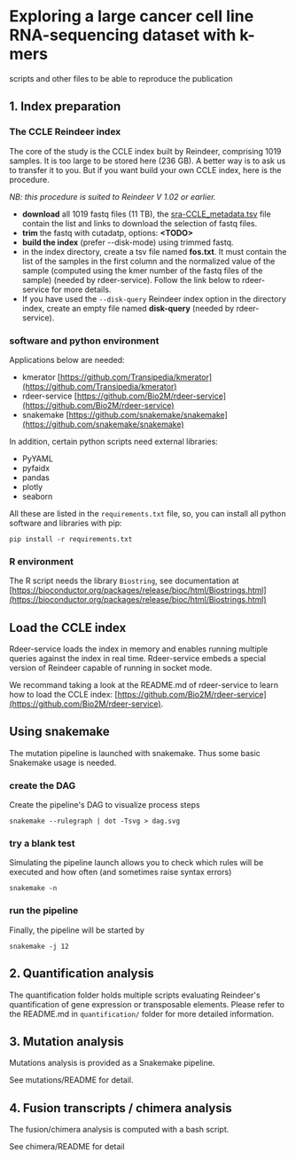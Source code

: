 # Exploring a large cancer cell line RNA-sequencing dataset with k-mers
scripts and other files to be able to reproduce the publication

## 1. Index preparation


### The CCLE Reindeer index

The core of the study is the CCLE index built by Reindeer, comprising 1019 samples. It is too large to be stored here (236 GB). A better way is to ask us to transfer it to you. But if you want build your own CCLE index, here is the procedure.

_NB: this procedure is suited to Reindeer V 1.02 or earlier._

- **download** all 1019 fastq files (11 TB), the [sra-CCLE_metadata.tsv](./sra-CCLE_metadata.tsv) file contain the list and links to download the selection of fastq files.
- **trim** the fastq with cutadatp, options: **<TODO\>**
- **build the index** (prefer --disk-mode) using trimmed fastq. 
- in the index directory, create a tsv file named **fos.txt**. It must contain the list of the samples in the first column and the normalized value of the sample (computed using the kmer number of the fastq files of the sample) (needed by rdeer-service). Follow the link below to rdeer-service for more details.
- If you have used the  ``--disk-query`` Reindeer index option in the directory index, create an empty file named **disk-query** (needed by rdeer-service).

### software and python environment

Applications below are needed:

- kmerator [https://github.com/Transipedia/kmerator](https://github.com/Transipedia/kmerator)
- rdeer-service [https://github.com/Bio2M/rdeer-service](https://github.com/Bio2M/rdeer-service)
- snakemake [https://github.com/snakemake/snakemake](https://github.com/snakemake/snakemake)

In addition, certain python scripts need external libraries:

- PyYAML
- pyfaidx
- pandas
- plotly
- seaborn 

All these are listed in the ``requirements.txt`` file, so, you can install all python software and libraries with pip:

```
pip install -r requirements.txt
```

### R environment

The R script needs the library ``Biostring``, see documentation at [https://bioconductor.org/packages/release/bioc/html/Biostrings.html](https://bioconductor.org/packages/release/bioc/html/Biostrings.html)

## Load the CCLE index

Rdeer-service loads the index in memory and enables running multiple queries against the index in real time. Rdeer-service embeds a special version of Reindeer capable of running in socket mode.
 
We recommand taking a look at the README.md of rdeer-service to learn how to load the CCLE index: [https://github.com/Bio2M/rdeer-service](https://github.com/Bio2M/rdeer-service).
 

## Using snakemake

The mutation pipeline is launched with snakemake. Thus some basic Snakemake usage is needed.  

### create the DAG

Create the pipeline's DAG to visualize process steps

```
snakemake --rulegraph | dot -Tsvg > dag.svg
```

### try a blank test

Simulating the pipeline launch allows you to check which rules will be executed and how often (and sometimes raise syntax errors)
 
 ```
 snakemake -n 
 ```

### run the pipeline

Finally, the pipeline will be started by

```
snakemake -j 12
```

## 2. Quantification analysis

The quantification folder holds multiple scripts evaluating Reindeer's quantification of gene expression or transposable elements. Please refer to the README.md in `quantification/` folder for more detailed information.

## 3. Mutation analysis
 
Mutations analysis is provided as a Snakemake pipeline. 

See mutations/README for detail. 

## 4. Fusion transcripts / chimera analysis

The fusion/chimera analysis is computed with a bash script. 

See chimera/README for detail

 



